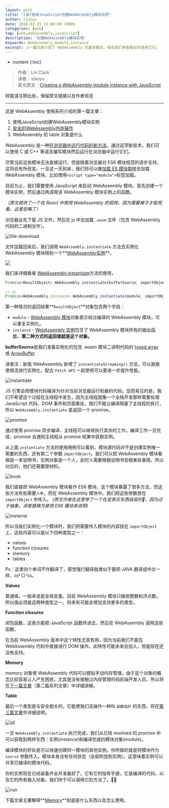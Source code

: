 ```yaml
---
layout: post
title: "[译]使用JavaScript创建WebAssembly模块实例"
author: xlaoyu
date: 2018-03-25 22:00:00 +0800
categories: [web]
tag: [web,webassembly,javascript]
description: '创建WebAssembly模块实例'
keywords: WebAssembly,module,instance
excerpt: 上一篇文章介绍了 WebAssembly 的基本概念，现在我们来看看如何使用它们。
---
```


* content
{:toc}


> 作者：Lin Clark  
  译者：xlaoyu  
  英文原文：[Creating a WebAssembly module instance with JavaScript](https://hacks.mozilla.org/2017/07/creating-a-webassembly-module-instance-with-javascript/)

转载请注明出处，保留原文链接以及作者信息

-----------------

这是 WebAssembly 使用系列介绍的第一篇文章：

1. 使用JavaScript创建WebAssembly模块实例
2. [安全的WebAssembly内存操作](../2018-03-27-safer-memory-in-webassembly.md)
3. WebAssembly 的 table 对象是什么


WebAssembly 是一种[在浏览器中运行代码的新方法](https://hacks.mozilla.org/2017/02/a-cartoon-intro-to-webassembly/)。通过这项新技术，我们可以使用 C 或 C++ 等语言编写模块然后运行在浏览器中运行它们。

尽管当前这些模块无法直接运行，但是随着浏览器对 ES6 模块规范的逐步支持，这将会有所改变。一旦这一天到来，我们将可以像[加载 ES 模块那样](https://github.com/WebAssembly/design/issues/1087)去加载 WebAssembly 模块，比如使用`<script type="module">`标签加载。

目前为止，我们需要使用 JavaScript 来启动 WebAssembly 模块。首先创建一个模块实例，然后通过再调用该 WebAssembly 模块实例上的函数。

*（原文提供了一个在 React 中使用 WebAssembly 的视频，因为需要梯子才能观看，这里忽略了）*

浏览器会先下载 JS 文件，然后在 js 中去加载 `.wasm` 文件（包含 WebAssembly 代码的二进制文件）。

![file-download](https://i.loli.net/2018/03/24/5ab649eb3d1c1.png)

文件加载回来后，我们调用 `WebAssembly.instantiate` 方法去实例化 WebAssembly 模块得到一个**[WebAssembly实例](https://developer.mozilla.org/en-US/docs/Web/JavaScript/Reference/Global_Objects/WebAssembly/Instance)**。

![](https://i.loli.net/2018/03/24/5ab649ed7e1a7.png)

我们来详细看看 [WebAssembly.instantiate](https://developer.mozilla.org/en-US/docs/Web/JavaScript/Reference/Global_Objects/WebAssembly/instantiate)方法的使用，

```js
Promise<ResultObject> WebAssembly.instantiate(bufferSource, importObject);

// or
Promise<WebAssembly.Instance> WebAssembly.instantiate(module, importObject);
```

第一种情况的返回结果**`ResultObject`**对象包含两个字段：

- `module` - [WebAssembly 模块](https://developer.mozilla.org/en-US/docs/Web/JavaScript/Reference/Global_Objects/WebAssembly/Module)对象表示经过编译的 WebAssembly 模块，可以重复实例化。
- `instance` - [WebAssembly 实例](https://developer.mozilla.org/en-US/docs/Web/JavaScript/Reference/Global_Objects/WebAssembly/Instance)包含了 WebAssembly 模块所有的输出函数。**第二种方式的返回值就是这个对象。**

**bufferSource**是我们准备实例化的包含 .wasm 模块二进制代码的 [typed array](https://developer.mozilla.org/en-US/docs/Web/JavaScript/Typed_arrays) 或 [ArrayBuffer](https://developer.mozilla.org/en-US/docs/Web/JavaScript/Reference/Global_Objects/ArrayBuffer)

译者注：新版 WebAssembly 新增了 `instantiateStreaming()` 方法，可以直接使用流进行实例化，配合 `Fetch API` 一起使用可以更进一步提升性能。

![instantiate](https://i.loli.net/2018/03/25/5ab79447bd69d.png)

JS 引擎会把模块代码编译为针对当前浏览器运行机器的代码。显而易见的是，我们不希望这个过程在主线程中发生，因为主线程就像一个全栈开发那样需要处理 JavaScript 代码、DOM 事件和页面重绘，我们不能让编译阻塞了主线程的执行，所以 `WebAssembly.instantiate` 是返回一个 promise。

![promise](https://i.loli.net/2018/03/25/5ab79657b0d73.png)

通过使用 promise 异步编译，主线程可以继续执行其余的工作。编译工作一旦完成，promise 会通知主线程从 promise 结果中获取实例。

从上面 `instantiate` 方法的使用用例可以看到，模块源代码并不是创建实例唯一需要的东西，还有第二个参数 `importObject`。我们可以把 WebAssembly 模块看做是一本说明书，实例对象是一个人，此时人需要根据说明书去做某些事情，所以对应的，他们还需要原材料。

![book](https://i.loli.net/2018/03/25/5ab79d649a11c.png)

我们直接把 WebAssembly 模块看作 ES6 模块，这个模块暴露了很多方法，而这些方法有些需要`入参`，而在 WebAssembly 模块中，我们把这些参数放在 `importObject` 中传入。 *(原文作者在这里举了一个在宜家买东西组装的🌰，因为过于抽象，译者替换为使用 ES6 模块来说明)*

![meterial](https://i.loli.net/2018/03/25/5ab7a16031996.png)

所以当我们实例化一个模块时，我们把需要传入模块的内容挂在 `importObject` 上，这些内容可以是以下四种类型之一：

- values
- function closures
- memory
- tables

Ps：这里四个单词不作翻译了，感觉强行翻译就类似于要把 JAVA 翻译成中文一样，o(╯□╰)o。

**Values**

普通值，一般来说是全局变量。目前 WebAssembly 模块只接收整数和浮点数，所以值必须是这两种类型之一。将来有可能会增加支持更多的类型。


**Function closures**

闭包函数，这表示能把 JavaScript 函数传进去，然后在 WebAssembly 调用这些函数。

在当前 WebAssembly 版本中这个特性尤其有用，因为当前我们不能在 WebAssembly 代码中直接进行 DOM 操作。此特性可能未来会加入，但是现在还没有支持。


**Memory**

memory 对象使 WebAssembly 代码可以模拟手动内存管理。由于这个对象的概念比较容易让人产生困惑，尤其是没有接触过内存管理的纯前端开发人员，所以将在[下一篇文章]()（第二篇系列文章）中详细讲解。


**Table**

最后一个类型是与安全相关的，它能使我们去操作一种叫 `函数指针` 的东西，将在[第三篇文章]()中详细说明。


![all](https://i.loli.net/2018/03/25/5ab7a643c0db8.png)


一旦 `WebAssembly.instantiate` 执行完成，我们从已经 resolved 的 promise 中可以获取到两样东西：实例(instance)和编译完成的模块对象(module)。

编译模块的好处是可以快速创建同一模块的其他实例。你所做的就是将模块作为 `source` 参数传入。模块本身没有任何状态（全部附加到实例）。这意味着实例可以共享已编译的模块代码。

你的实例现在已经装备齐全并准备好了。它有它的指导手册，它是编译的代码，以及它的所有输入对象。我们终于可以调用它的方法了。🎉🎉

![run](https://i.loli.net/2018/03/25/5ab7a91892402.png)


下篇文章主要解释**[Memory](../2018-03-27-safer-memory-in-webassembly.md)**到底是什么东西以及怎么使用。